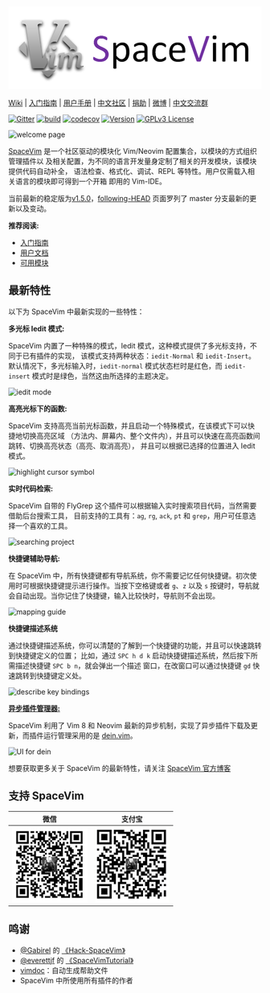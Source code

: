 [![SpaceVim](docs/logo.png)](https://spacevim.org/cn/)

[Wiki](https://gitee.com/spacevim/SpaceVim/wikis) \|
[入门指南](https://spacevim.org/cn/quick-start-guide/) \|
[用户手册](https://spacevim.org/cn/documentation/) \|
[中文社区](https://spacevim.org/cn/community/) \|
[捐助](https://spacevim.org/cn/sponsors/) \|
[微博](https://weibo.com/SpaceVim) \|
[中文交流群](https://gitter.im/SpaceVim/SpaceVim)

[![Gitter](https://badges.gitter.im/SpaceVim/SpaceVim.svg)](https://gitter.im/SpaceVim/cn)
[![build](https://github.com/SpaceVim/SpaceVim/workflows/build/badge.svg)](https://github.com/SpaceVim/SpaceVim/actions?query=workflow%3Abuild)
[![codecov](https://codecov.io/gh/SpaceVim/SpaceVim/branch/master/graph/badge.svg?token=jVQLVETbAI)](https://codecov.io/gh/SpaceVim/SpaceVim)
[![Version](https://img.shields.io/badge/version-1.7.0--dev-8700FF.svg)](https://github.com/SpaceVim/SpaceVim/releases)
[![GPLv3 License](https://img.shields.io/badge/license-GPLv3-blue.svg)](https://github.com/SpaceVim/SpaceVim/blob/master/LICENSE)

![welcome page](https://user-images.githubusercontent.com/13142418/121829909-64cb5380-ccf6-11eb-9d5a-f576fa63e69c.png)

[SpaceVim](https://spacevim.org/cn/) 是一个社区驱动的模块化 Vim/Neovim 配置集合，以模块的方式组织管理插件以
及相关配置，为不同的语言开发量身定制了相关的开发模块，该模块提供代码自动补全，
语法检查、格式化、调试、REPL 等特性。用户仅需载入相关语言的模块即可得到一个开箱
即用的 Vim-IDE。

当前最新的稳定版为[v1.5.0](https://spacevim.org/SpaceVim-release-v1.5.0/)，[following-HEAD](https://github.com/SpaceVim/SpaceVim/wiki/Following-HEAD) 页面罗列了
master 分支最新的更新以及变动。

**推荐阅读:**

- [入门指南](https://spacevim.org/cn/quick-start-guide/)
- [用户文档](https://spacevim.org/cn/documentation/)
- [可用模块](https://spacevim.org/cn/layers/)

## 最新特性

以下为 SpaceVim 中最新实现的一些特性：

**多光标 Iedit 模式:**

SpaceVim 内置了一种特殊的模式，Iedit 模式，这种模式提供了多光标支持，不同于已有插件的实现，
该模式支持两种状态：`iedit-Normal` 和 `iedit-Insert`。默认情况下，多光标输入时，`iedit-normal`
模式状态栏时是红色，而 `iedit-insert` 模式时是绿色，当然这由所选择的主题决定。

![iedit mode](https://user-images.githubusercontent.com/13142418/44941560-be2a9800-add2-11e8-8fa5-e6118ff9ddcb.gif)

**高亮光标下的函数:**

SpaceVim 支持高亮当前光标函数，并且启动一个特殊模式，在该模式下可以快捷地切换高亮区域
（方法内、屏幕内、整个文件内），并且可以快速在高亮函数间跳转、切换高亮状态（高亮、取消高亮），
并且可以根据已选择的位置进入 Iedit 模式。

![highlight cursor symbol](https://user-images.githubusercontent.com/13142418/36210381-e6dffde6-1163-11e8-9b35-0bf262e6f22b.gif)

**实时代码检索:**

SpaceVim 自带的 FlyGrep 这个插件可以根据输入实时搜索项目代码，当然需要借助后台搜索工具，
目前支持的工具有：`ag`, `rg`, `ack`, `pt` 和 `grep`，用户可任意选择一个喜欢的工具。

![searching project](https://user-images.githubusercontent.com/13142418/35278709-7856ed62-0010-11e8-8b1e-e6cc6374b0dc.gif)

**快捷键辅助导航:**

在 SpaceVim 中，所有快捷键都有导航系统，你不需要记忆任何快捷键。初次使用时可根据快捷键提示进行操作。当按下空格键或者
`g`、`z` 以及 `s` 按键时，导航就会自动出现。当你记住了快捷键，输入比较快时，导航则不会出现。

![mapping guide](https://user-images.githubusercontent.com/13142418/35568184-9a318082-058d-11e8-9d88-e0eafd1d498d.gif)

**快捷键描述系统**

通过快捷键描述系统，你可以清楚的了解到一个快捷键的功能，并且可以快速跳转到快捷键定义的位置；
比如，通过 `SPC h d k` 启动快捷键描述系统，然后按下所需描述快捷键 `SPC b n`，就会弹出一个描述
窗口，在改窗口可以通过快捷键 `gd` 快速跳转到快捷键定义处。

![describe key bindings](https://user-images.githubusercontent.com/13142418/35568829-e3c8e74c-058f-11e8-8fa8-c0e046d8add3.gif)

[**异步插件管理器:**](https://spacevim.org/cn/asynchronous-plugin-manager/)

SpaceVim 利用了 Vim 8 和 Neovim 最新的异步机制，实现了异步插件下载及更新，而插件运行管理采用的是 [dein.vim](https://github.com/Shougo/dein.vim/)。

![UI for dein](https://user-images.githubusercontent.com/13142418/34907332-903ae968-f842-11e7-8ac9-07fcc9940a53.gif)

想要获取更多关于 SpaceVim 的最新特性，请关注 [SpaceVim 官方博客](https://spacevim.org/blog/)

## 支持 SpaceVim

| 微信                                                     | 支付宝                                                     |
| -------------------------------------------------------- | ---------------------------------------------------------- |
| <img src="docs/img/weixin.png" height="150" width="150"> | <img src="docs/img/zhifubao.png" height="150" width="150"> |

## 鸣谢

- [@Gabirel](https://github.com/Gabirel) 的 [《Hack-SpaceVim》](https://github.com/Gabirel/Hack-SpaceVim)
- [@everettjf](https://github.com/everettjf) 的 [《SpaceVimTutorial》](https://everettjf.gitbooks.io/spacevimtutorial/content/)
- [vimdoc](https://github.com/google/vimdoc)：自动生成帮助文件
- SpaceVim 中所使用所有插件的作者

<!-- vim:set nowrap: -->
